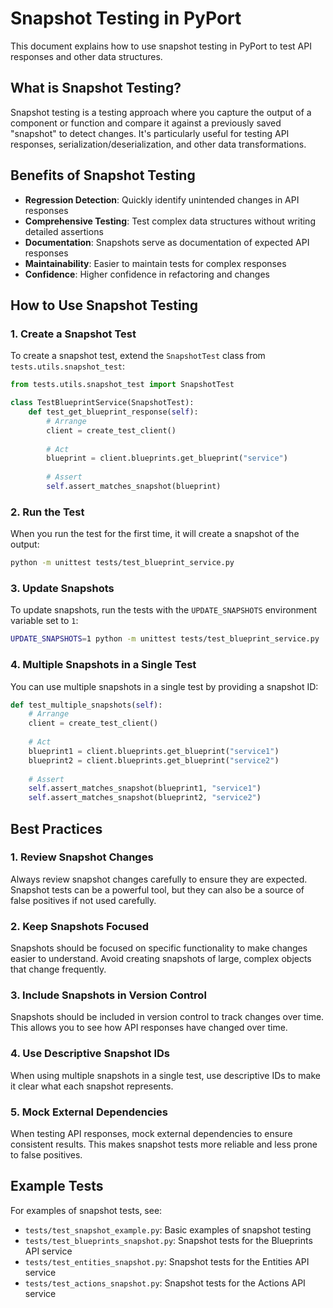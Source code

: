 # Snapshot Testing in PyPort

This document explains how to use snapshot testing in PyPort to test API responses and other data structures.

## What is Snapshot Testing?

Snapshot testing is a testing approach where you capture the output of a component or function and compare it against a previously saved "snapshot" to detect changes. It's particularly useful for testing API responses, serialization/deserialization, and other data transformations.

## Benefits of Snapshot Testing

- **Regression Detection**: Quickly identify unintended changes in API responses
- **Comprehensive Testing**: Test complex data structures without writing detailed assertions
- **Documentation**: Snapshots serve as documentation of expected API responses
- **Maintainability**: Easier to maintain tests for complex responses
- **Confidence**: Higher confidence in refactoring and changes

## How to Use Snapshot Testing

### 1. Create a Snapshot Test

To create a snapshot test, extend the `SnapshotTest` class from `tests.utils.snapshot_test`:

```python
from tests.utils.snapshot_test import SnapshotTest

class TestBlueprintService(SnapshotTest):
    def test_get_blueprint_response(self):
        # Arrange
        client = create_test_client()
        
        # Act
        blueprint = client.blueprints.get_blueprint("service")
        
        # Assert
        self.assert_matches_snapshot(blueprint)
```

### 2. Run the Test

When you run the test for the first time, it will create a snapshot of the output:

```bash
python -m unittest tests/test_blueprint_service.py
```

### 3. Update Snapshots

To update snapshots, run the tests with the `UPDATE_SNAPSHOTS` environment variable set to `1`:

```bash
UPDATE_SNAPSHOTS=1 python -m unittest tests/test_blueprint_service.py
```

### 4. Multiple Snapshots in a Single Test

You can use multiple snapshots in a single test by providing a snapshot ID:

```python
def test_multiple_snapshots(self):
    # Arrange
    client = create_test_client()
    
    # Act
    blueprint1 = client.blueprints.get_blueprint("service1")
    blueprint2 = client.blueprints.get_blueprint("service2")
    
    # Assert
    self.assert_matches_snapshot(blueprint1, "service1")
    self.assert_matches_snapshot(blueprint2, "service2")
```

## Best Practices

### 1. Review Snapshot Changes

Always review snapshot changes carefully to ensure they are expected. Snapshot tests can be a powerful tool, but they can also be a source of false positives if not used carefully.

### 2. Keep Snapshots Focused

Snapshots should be focused on specific functionality to make changes easier to understand. Avoid creating snapshots of large, complex objects that change frequently.

### 3. Include Snapshots in Version Control

Snapshots should be included in version control to track changes over time. This allows you to see how API responses have changed over time.

### 4. Use Descriptive Snapshot IDs

When using multiple snapshots in a single test, use descriptive IDs to make it clear what each snapshot represents.

### 5. Mock External Dependencies

When testing API responses, mock external dependencies to ensure consistent results. This makes snapshot tests more reliable and less prone to false positives.

## Example Tests

For examples of snapshot tests, see:

- `tests/test_snapshot_example.py`: Basic examples of snapshot testing
- `tests/test_blueprints_snapshot.py`: Snapshot tests for the Blueprints API service
- `tests/test_entities_snapshot.py`: Snapshot tests for the Entities API service
- `tests/test_actions_snapshot.py`: Snapshot tests for the Actions API service
